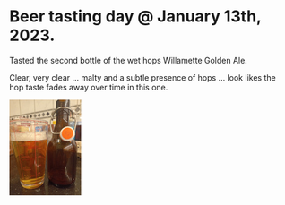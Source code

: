 # Beer tasting day @ January 13th, 2023.

Tasted the second bottle of the wet hops Willamette Golden Ale.

Clear, very clear ... malty and a subtle presence of hops ...
look likes the hop taste fades away over time in this one.

[![fig_1](1_small.jpg)](1.jpg)
